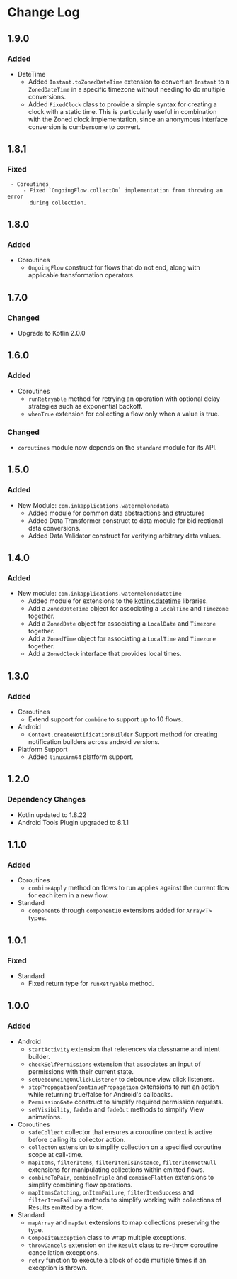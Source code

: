 Change Log
==========


1.9.0
-----

### Added

 - DateTime
     - Added `Instant.toZonedDateTime` extension to convert an `Instant` to a
       `ZonedDateTime` in a specific timezone without needing to do multiple
       conversions.
     - Added `FixedClock` class to provide a simple syntax for creating a
       clock with a static time. This is particularly useful in combination
       with the Zoned clock implementation, since an anonymous interface
       conversion is cumbersome to convert.

1.8.1
-----

### Fixed
     - Coroutines
         - Fixed `OngoingFlow.collectOn` implementation from throwing an error
           during collection.

1.8.0
-----

### Added

 - Coroutines
     - `OngoingFlow` construct for flows that do not end, along with applicable
       transformation operators.

1.7.0
-----

### Changed

 - Upgrade to Kotlin 2.0.0

1.6.0
-----

### Added

 - Coroutines
     - `runRetryable` method for retrying an operation with optional delay
       strategies such as exponential backoff.
     - `whenTrue` extension for collecting a flow only when a value is true.

### Changed

 - `coroutines` module now depends on the `standard` module for its API.

1.5.0
-----

### Added

 - New Module: `com.inkapplications.watermelon:data`
    - Added module for common data abstractions and structures
    - Added Data Transformer construct to data module for bidirectional
      data conversions.
    - Added Data Validator construct for verifying arbitrary data values.

1.4.0
-----

### Added

 - New module: `com.inkapplications.watermelon:datetime`
     - Added module for extensions to the [kotlinx.datetime] libraries.
     - Add a `ZonedDateTime` object for associating a `LocalTime`
       and `Timezone` together.
     - Add a `ZonedDate` object for associating a `LocalDate` and
       `Timezone` together.
     - Add a `ZonedTime` object for associating a `LocalTime` and
       `Timezone` together.
     - Add a `ZonedClock` interface that provides local times.

[kotlinx.datetime]: https://github.com/Kotlin/kotlinx-datetime

1.3.0
-----

### Added
 - Coroutines
     - Extend support for `combine` to support up to 10 flows.
 - Android
     - `Context.createNotificationBuilder` Support method for creating
       notification builders across android versions.
 - Platform Support
     - Added `linuxArm64` platform support.

1.2.0
-----

### Dependency Changes
 - Kotlin updated to 1.8.22
 - Android Tools Plugin upgraded to 8.1.1

1.1.0
-----

### Added
 - Coroutines
     - `combineApply` method on flows to run applies against the current
       flow for each item in a new flow.
 - Standard
     - `component6` through `component10` extensions added for `Array<T>` types.

1.0.1
-----

### Fixed
 - Standard
     - Fixed return type for `runRetryable` method.

1.0.0
-----

### Added
 - Android
     - `startActivity` extension that references via classname and
       intent builder.
     - `checkSelfPermissions` extension that associates an input of
       permissions with their current state.
     - `setDebouncingOnClickListener` to debounce view click listeners.
     - `stopPropagation`/`continuePropagation` extensions to run an
       action while returning true/false for Android's callbacks.
     - `PermissionGate` construct to simplify required permission requests.
     - `setVisibility`, `fadeIn` and `fadeOut` methods to simplify
        View animations.
 - Coroutines
     - `safeCollect` collector that ensures a coroutine context is active
       before calling its collector action.
     - `collectOn` extension to simplify collection on a specified coroutine
       scope at call-time.
     - `mapItems`, `filterItems`, `filterItemIsInstance`, `filterItemNotNull`
       extensions for manipulating collections within emitted flows.
     - `combineToPair`, `combineTriple` and `combineFlatten` extensions to
       simplify combining flow operations.
     - `mapItemsCatching`, `onItemFailure`, `filterItemSuccess` and
       `filterItemFailure` methods to simplify working with collections of
       Results emitted by a flow.
 - Standard
     - `mapArray` and `mapSet` extensions to map collections preserving
       the type.
     - `CompositeException` class to wrap multiple exceptions.
     - `throwCancels` extension on the `Result` class to re-throw coroutine
       cancellation exceptions.
     - `retry` function to execute a block of code multiple times if an
       exception is thrown.
